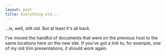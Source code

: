 ```yaml
---
layout: post
title: Everything old...
---
```


...is, well, still old. But at least it's all back.

I've moved the handful of documents that were on the previous host to the same locations here on the new site. If you've got a link to, for example, one of my old Vim presentations, it should work again.

